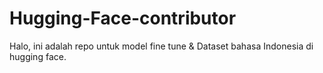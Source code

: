 # Hugging-Face-contributor

Halo, ini adalah repo untuk model fine tune & Dataset bahasa Indonesia di hugging face. 





